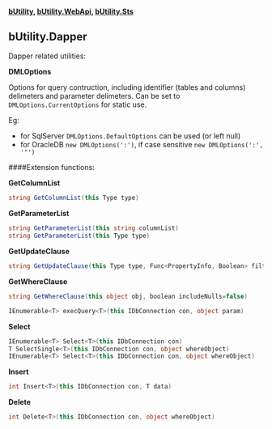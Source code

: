 #### [bUtility](../README.md), [bUtility.WebApi](docs/butility.WebApi.md), [bUtility.Sts](butility.sts.md)

## bUtility.Dapper
Dapper related utilities:

**DMLOptions**

Options for query contruction, including identifier (tables and columns) delimeters and parameter delimeters.
Can be set to ```DMLOptions.CurrentOptions``` for static use.

Eg:
* for SqlServer ```DMLOptions.DefaultOptions``` can be used (or left null)
* for OracleDB ```new DMLOptions(':')```, if case sensitive ```new DMLOptions(':', '"')```

####Extension functions:

**GetColumnList**
```c#
string GetColumnList(this Type type)
```

**GetParameterList**
```c#
string GetParameterList(this string columnList)
string GetParameterList(this Type type)
```

**GetUpdateClause**
```c#
string GetUpdateClause(this Type type, Func<PropertyInfo, Boolean> filter = null)
```

**GetWhereClause**
```c#
string GetWhereClause(this object obj, boolean includeNulls=false)
```

```c#
IEnumerable<T> execQuery<T>(this IDbConnection con, object param)
```

**Select**
```c#
IEnumerable<T> Select<T>(this IDbConnection con)
T SelectSingle<T>(this IDbConnection con, object whereObject)
IEnumerable<T> Select<T>(this IDbConnection con, object whereObject)
```

**Insert**
```c#
int Insert<T>(this IDbConnection con, T data)
```

**Delete**
```c#
int Delete<T>(this IDbConnection con, object whereObject)
```
